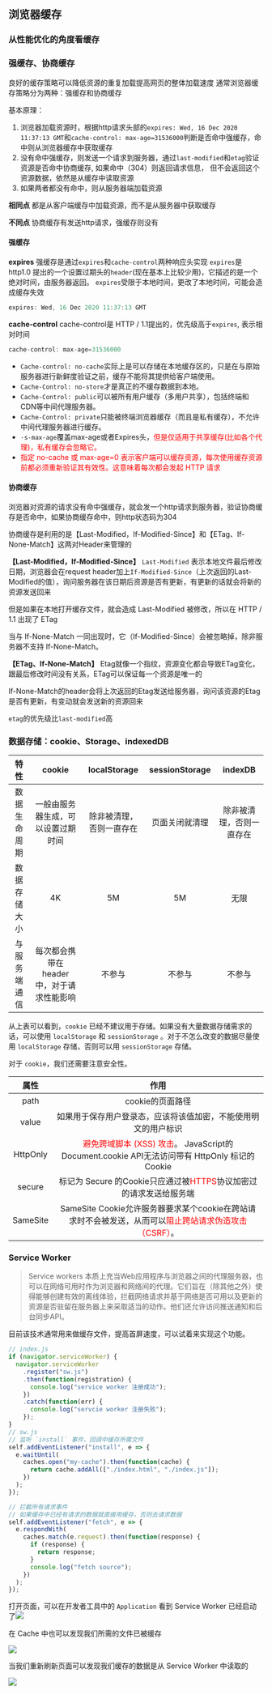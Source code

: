## 浏览器缓存
### 从性能优化的角度看缓存

### 强缓存、协商缓存
良好的缓存策略可以降低资源的重复加载提高网页的整体加载速度
通常浏览器缓存策略分为两种：强缓存和协商缓存

基本原理：
1. 浏览器加载资源时，根据http请求头部的`expires: Wed, 16 Dec 2020 11:37:13 GMT`和`cache-control: max-age=31536000`判断是否命中强缓存，命中则从浏览器缓存中获取缓存
2. 没有命中强缓存，则发送一个请求到服务器，通过`last-modified`和`etag`验证资源是否命中协商缓存, 如果命中（304）则返回请求信息，
   但不会返回这个资源数据，依然是从缓存中读取资源
3. 如果两者都没有命中，则从服务器端加载资源

**相同点**
都是从客户端缓存中加载资源，而不是从服务器中获取缓存

**不同点**
协商缓存有发送http请求，强缓存则没有

#### 强缓存 

**expires**
强缓存是通过`expires`和`cache-control`两种响应头实现
`expires`是http1.0 提出的一个设置过期头的`header`(现在基本上比较少用)，它描述的是一个绝对时间，由服务器返回。
`expires`受限于本地时间，更改了本地时间，可能会造成缓存失效

```javascript
expires: Wed, 16 Dec 2020 11:37:13 GMT
```

**cache-control**
cache-control是 HTTP / 1.1提出的，优先级高于`expires`, 表示相对时间
```javascript
cache-control: max-age=31536000
```
* `Cache-control: no-cache`实际上是可以存储在本地缓存区的，只是在与原始服务器进行新鲜度验证之前，缓存不能将其提供给客户端使用。
* `Cache-Control: no-store`才是真正的不缓存数据到本地。
* `Cache-Control: public`可以被所有用户缓存（多用户共享），包括终端和CDN等中间代理服务器。
* `Cache-Control: private`只能被终端浏览器缓存（而且是私有缓存），不允许中间代理服务器进行缓存。
* `·s-max-age`覆盖max-age或者Expires头，<font color=red>但是仅适用于共享缓存(比如各个代理)，私有缓存会忽略它。</font>
* <font color=red>指定 no-cache 或 max-age=0 表示客户端可以缓存资源，每次使用缓存资源前都必须重新验证其有效性。这意味着每次都会发起 HTTP 请求</font>

#### 协商缓存
浏览器对资源的请求没有命中强缓存，就会发一个http请求到服务器，验证协商缓存是否命中，如果协商缓存命中，则http状态码为304

协商缓存是利用的是【Last-Modified，If-Modified-Since】和【ETag、If-None-Match】这两对Header来管理的

**【Last-Modified，If-Modified-Since】**
`Last-Modified` 表示本地文件最后修改日期，浏览器会在request header加上`If-Modified-Since`（上次返回的Last-Modified的值），询问服务器在该日期后资源是否有更新，有更新的话就会将新的资源发送回来

但是如果在本地打开缓存文件，就会造成 Last-Modified 被修改，所以在 HTTP / 1.1 出现了 ETag

当与 If-None-Match 一同出现时，它（If-Modified-Since）会被忽略掉，除非服务器不支持 If-None-Match。

**【ETag、If-None-Match】**
Etag就像一个指纹，资源变化都会导致ETag变化，跟最后修改时间没有关系，ETag可以保证每一个资源是唯一的

If-None-Match的header会将上次返回的Etag发送给服务器，询问该资源的Etag是否有更新，有变动就会发送新的资源回来

`etag`的优先级比`last-modified`高

### 数据存储：cookie、Storage、indexedDB

|     特性     |                   cookie                   |       localStorage       | sessionStorage |         indexDB          |
| :----------: | :----------------------------------------: | :----------------------: | :------------: | :----------------------: |
| 数据生命周期 |     一般由服务器生成，可以设置过期时间     | 除非被清理，否则一直存在 | 页面关闭就清理 | 除非被清理，否则一直存在 |
| 数据存储大小 |                     4K                     |            5M            |       5M       |           无限           |
| 与服务端通信 | 每次都会携带在 header 中，对于请求性能影响 |          不参与          |     不参与     |          不参与          |

从上表可以看到，`cookie` 已经不建议用于存储。如果没有大量数据存储需求的话，可以使用 `localStorage` 和 `sessionStorage` 。对于不怎么改变的数据尽量使用 `localStorage` 存储，否则可以用 `sessionStorage` 存储。

对于 `cookie`，我们还需要注意安全性。

|   属性    |                             作用                             |
| :-------: | :----------------------------------------------------------: |
| path | cookie的页面路径 |
|   value   | 如果用于保存用户登录态，应该将该值加密，不能使用明文的用户标识 |
| HttpOnly |   <font color=red>避免跨域脚本 (XSS) 攻击</font>。 JavaScript的 Document.cookie API无法访问带有 HttpOnly 标记的Cookie |
|  secure   |  标记为 Secure 的Cookie只应通过被<font color=red>HTTPS</font>协议加密过的请求发送给服务端                |
| SameSite |  SameSite Cookie允许服务器要求某个cookie在跨站请求时不会被发送，从而可以<font color=red>阻止跨站请求伪造攻击（CSRF）</font>。|

### Service Worker

> Service workers 本质上充当Web应用程序与浏览器之间的代理服务器，也可以在网络可用时作为浏览器和网络间的代理。它们旨在（除其他之外）使得能够创建有效的离线体验，拦截网络请求并基于网络是否可用以及更新的资源是否驻留在服务器上来采取适当的动作。他们还允许访问推送通知和后台同步API。

目前该技术通常用来做缓存文件，提高首屏速度，可以试着来实现这个功能。

```js
// index.js
if (navigator.serviceWorker) {
  navigator.serviceWorker
    .register("sw.js")
    .then(function(registration) {
      console.log("service worker 注册成功");
    })
    .catch(function(err) {
      console.log("servcie worker 注册失败");
    });
}
// sw.js
// 监听 `install` 事件，回调中缓存所需文件
self.addEventListener("install", e => {
  e.waitUntil(
    caches.open("my-cache").then(function(cache) {
      return cache.addAll(["./index.html", "./index.js"]);
    })
  );
});

// 拦截所有请求事件
// 如果缓存中已经有请求的数据就直接用缓存，否则去请求数据
self.addEventListener("fetch", e => {
  e.respondWith(
    caches.match(e.request).then(function(response) {
      if (response) {
        return response;
      }
      console.log("fetch source");
    })
  );
});
```

打开页面，可以在开发者工具中的 `Application` 看到 Service Worker 已经启动了![](https://yck-1254263422.cos.ap-shanghai.myqcloud.com/blog/2019-06-01-042724.png)

在 Cache 中也可以发现我们所需的文件已被缓存

![](https://yck-1254263422.cos.ap-shanghai.myqcloud.com/blog/2019-06-01-042727.png)

当我们重新刷新页面可以发现我们缓存的数据是从 Service Worker 中读取的

![](https://yck-1254263422.cos.ap-shanghai.myqcloud.com/blog/2019-06-01-042730.png)

